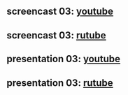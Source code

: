 ## screencast 03: [youtube](https://youtu.be/yfEhBhDY5eg)
## screencast 03: [rutube](https://rutube.ru/video/private/9baec9edc7547138cb6fd38daa701b3d/?p=6eC_ysHxCnqdfy1kraqO1A)

## presentation 03: [youtube](https://youtu.be/F4CIftVVJ_o)
## presentation 03: [rutube](https://rutube.ru/video/private/cdbefa562ad76ed17cfcf14a96955d84/?p=UFJD3QssZ4mnv99FsRB4Tw)
